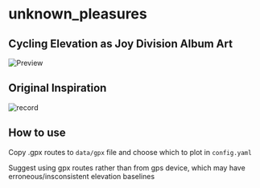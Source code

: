 # unknown_pleasures
## Cycling Elevation as Joy Division Album Art
![Preview](https://raw.githubusercontent.com/r-britten/unknown_pleasures/master/dark_plot.jpeg)

## Original Inspiration
![record](https://media-eu.cdn.prod.wmgecom.com/media/catalog/product/cache/923/image/800x/9df78eab33525d08d6e5fb8d27136e95/j/d/jd_unknowp_1lp_black_front_1000x1000.jpg)

## How to use

Copy .gpx routes to `data/gpx` file and choose which to plot in `config.yaml`

Suggest using gpx routes rather than from gps device, which may have erroneous/insconsistent elevation baselines